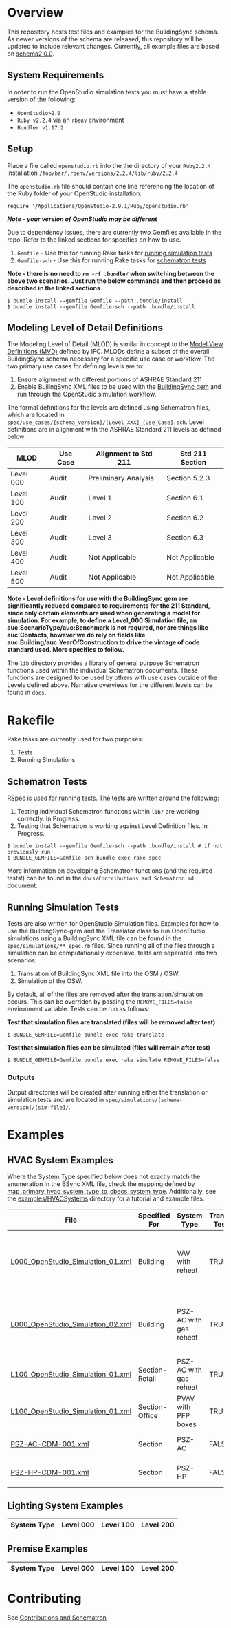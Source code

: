 # Overview

This repository hosts test files and examples for the BuildingSync schema.  As newer versions of the schema are released, this repository will be updated to include relevant changes.  Currently, all example files are based on [schema2.0.0](https://github.com/BuildingSync/schema/releases/tag/v2.0).

## System Requirements 

In order to run the OpenStudio simulation tests you must have a stable version of the following:
* `OpenStudio>2.0` 
* `Ruby v2.2.4` via an `rbenv` environment 
* `Bundler v1.17.2`

## Setup
Place a file called `openstudio.rb` into the the directory of your `Ruby2.2.4` installation `/foo/bar/.rbenv/versions/2.2.4/lib/ruby/2.2.4`

The `openstudio.rb` file should contain one line referencing the location of the Ruby folder of your OpenStudio installation:
```
require '/Applications/OpenStudio-2.9.1/Ruby/openstudio.rb'
```
___Note - your version of OpenStudio may be different___

Due to dependency issues, there are currently two Gemfiles available in the repo.  Refer to the linked sections for specifics on how to use.
1. `Gemfile` - Use this for running Rake tasks for [running simulation tests](#running-simulation-tests)
1. `Gemfile-sch` - Use this for running Rake tasks for [schematron tests](#schematron-tests)

__Note - there is no need to `rm -rf .bundle/` when switching between the above two scenarios.  Just run the below commands and then proceed as described in the linked sections__
```
$ bundle install --gemfile Gemfile --path .bundle/install
$ bundle install --gemfile Gemfile-sch --path .bundle/install
```

## Modeling Level of Detail Definitions
The Modeling Level of Detail (MLOD) is similar in concept to the [Model View Definitions (MVD)](https://technical.buildingsmart.org/standards/mvd/) defined by IFC.  MLODs define a subset of the overall BuildingSync schema necessary for a specific use case or workflow.  The two primary use cases for defining levels are to:
1. Ensure alignment with different portions of ASHRAE Standard 211
1. Enable BuilingSync XML files to be used with the [BuildingSync gem](https://github.com/BuildingSync/BuildingSync-gem) and run through the OpenStudio simulation workflow.

The formal definitions for the levels are defined using Schematron files, which are located in `spec/use_cases/[schema_version]/[Level_XXX]_[Use_Case].sch`. Level definitions are in alignment with the ASHRAE Standard 211 levels as defined below:

| MLOD | Use Case | Alignment to Std 211 | Std 211 Section |
|-----------|----------------------|-----------------|---|
| Level 000 | Audit | Preliminary Analysis | Section 5.2.3 |
| Level 100 | Audit | Level 1 | Section 6.1 |
| Level 200 | Audit | Level 2 | Section 6.2 |
| Level 300 | Audit | Level 3 | Section 6.3 |
| Level 400 | Audit | Not Applicable | Not Applicable |
| Level 500 | Audit | Not Applicable | Not Applicable |

__Note - Level definitions for use with the BuildingSync gem are significantly reduced compared to requirements for the 211 Standard, since only certain elements are used when generating a model for simulation.  For example, to define a Level_000 Simulation file, an auc:ScenarioType/auc:Benchmark is not required, nor are things like auc:Contacts, however we do rely on fields like auc:Building/auc:YearOfConstruction to drive the vintage of code standard used.  More specifics to follow.__

The `lib` directory provides a library of general purpose Schematron functions used  within the individual Schematron documents.  These functions are designed to be used by others with use cases outside of the Levels defined above.  Narrative overviews for the different levels can be found in `docs`.

# Rakefile
Rake tasks are currently used for two purposes:
1. Tests
1. Running Simulations

## Schematron Tests
RSpec is used for running tests.  The tests are written around the following:
1. Testing individual Schematron functions within `lib/` are working correctly. In Progress.
1. Testing that Schematron is working against Level Definition files.  In Progress.

```
$ bundle install --gemfile Gemfile-sch --path .bundle/install # if not previously run
$ BUNDLE_GEMFILE=Gemfile-sch bundle exec rake spec
```

More information on developing Schematron functions (and the required tests!) can be found in the `docs/Contributions and Schematron.md` document.

## Running Simulation Tests

Tests are also written for OpenStudio Simulation files.  Examples for how to use the BuildingSync-gem and the Translator class to run OpenStudio simulations using a BuildingSync XML file can be found in the `spec/simulations/**_spec.rb` files.  Since running all of the files through a simulation can be computationally expensive, tests are separated into two scenarios:
1. Translation of BuildingSync XML file into the OSM / OSW.
1. Simulation of the OSW.

By default, all of the files are removed after the translation/simulation occurs.  This can be overriden by passing the `REMOVE_FILES=false` environment variable.  Tests can be run as follows:

__Test that simulation files are translated (files will be removed after test)__
```
$ BUNDLE_GEMFILE=Gemfile bundle exec rake translate
```

__Test that simulation files can be simulated (files will remain after test)__
```
$ BUNDLE_GEMFILE=Gemfile bundle exec rake simulate REMOVE_FILES=false
```

### Outputs
Output directories will be created after running either the translation or simulation tests and are located in `spec/simulations/[schema-version]/[sim-file]/`.

# Examples
## HVAC System Examples

Where the System Type specified below does not exactly match the enumeration in the BSync XML file, check the mapping defined by [map_primary_hvac_system_type_to_cbecs_system_type](https://github.com/BuildingSync/BuildingSync-gem/blob/bb52655ebb8efeca44249277d3fb67ac60b4e610/lib/buildingsync/model_articulation/hvac_system.rb#L121-L143).  Additionally, see the [examples/HVACSystems](https://github.com/BuildingSync/TestSuite/tree/L100_Schematron/examples/HVACSystems) directory for a tutorial and example files.

| File                                                                                                                                                                      | Specified For  | System Type                                       | Translate Tested | Simulate Tested | [MLOD](#modeling-level-of-detail-definitions) | Use Case              | Validates Against              | Description                                                                                                                                    |
|---------------------------------------------------------------------------------------------------------------------------------------------------------------------------|----------------|---------------------------------------------------|------------------|-----------------|------|-----------------------|--------------------------------|------------------------------------------------------------------------------------------------------------------------------------------------|
| [L000_OpenStudio_Simulation_01.xml](https://github.com/BuildingSync/TestSuite/blob/L100_Schematron/spec/use_cases/schema2.0.0/examples/L000_OpenStudio_Simulation_01.xml) | Building       | VAV with reheat                                   | TRUE             | TRUE            | L000 | OpenStudio_Simulation | L000_OpenStudio_Simulation.sch | No system-type actually declared.  System inferred from OpenStudio Standards based on Building's OccupancyClassification and Gross floor area. |
| [L000_OpenStudio_Simulation_02.xml](https://github.com/BuildingSync/TestSuite/blob/L100_Schematron/spec/use_cases/schema2.0.0/examples/L000_OpenStudio_Simulation_02.xml) | Building       | PSZ-AC with gas reheat                            | TRUE             | TRUE            | L000 | OpenStudio_Simulation | L000_OpenStudio_Simulation.sch | No system-type actually declared.  System inferred from OpenStudio Standards based on Building's OccupancyClassification and Gross floor area. |
| [L100_OpenStudio_Simulation_01.xml](https://github.com/BuildingSync/TestSuite/blob/L100_Schematron/spec/use_cases/schema2.0.0/examples/L100_OpenStudio_Simulation_01.xml) | Section-Retail | PSZ-AC with gas reheat                            | TRUE             | TRUE            | L100 | OpenStudio_Simulation | None                           | Packaged Rooftop Air Conditioner is mapped to PSZ-AC with gas reheat.                                                                          |
| [L100_OpenStudio_Simulation_01.xml](https://github.com/BuildingSync/TestSuite/blob/L100_Schematron/spec/use_cases/schema2.0.0/examples/L100_OpenStudio_Simulation_01.xml) | Section-Office | PVAV with PFP boxes                               | TRUE             | TRUE            | L100 | OpenStudio_Simulation | None                           | Packaged Rooftop VAV with Electric Reheat is mapped as PVAV with PFP boxes                                                                     |
| [PSZ-AC-CDM-001.xml](https://github.com/BuildingSync/TestSuite/blob/L100_Schematron/examples/HVACSystems/PSZ-AC-CDM-001.xml)                                              | Section        | PSZ-AC                                            | FALSE            | FALSE           | L200 | Audit                 | None                           | Example of constructing more complex, L200 system.                                                                                             |
| [PSZ-HP-CDM-001.xml](https://github.com/BuildingSync/TestSuite/blob/L100_Schematron/examples/HVACSystems/PSZ-HP-CDM-001.xml)                                              | Section        | PSZ-HP                                            | FALSE            | FALSE           | L200 | Audit                 | None                           | Example of constructing more complex, L200 system.                                                                                             |


## Lighting System Examples

| System Type | Level 000 | Level 100 | Level 200 |
|------------------------------------|--------------------|--------------------|-----------|

## Premise Examples

| System Type | Level 000 | Level 100 | Level 200 |
|------------------------------------|--------------------|--------------------|-----------|

# Contributing
See [Contributions and Schematron](docs/Contributions%20and%20Schematron.md)